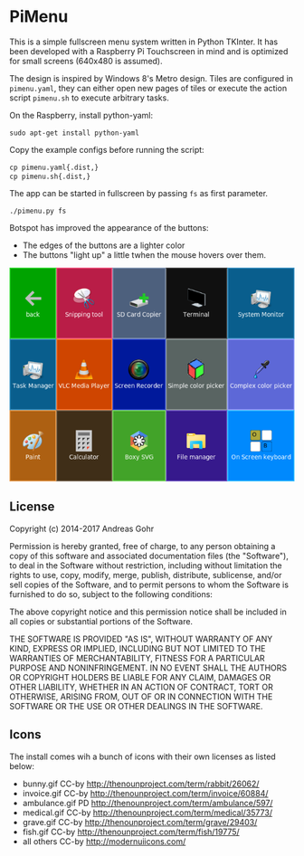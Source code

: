 PiMenu
======

This is a simple fullscreen menu system written in Python TKInter. It has been developed with a Raspberry Pi Touchscreen in mind and is optimized for small screens (640x480 is assumed).

The design is inspired by Windows 8's Metro design. Tiles are configured in ```pimenu.yaml```, they can either open new pages of tiles or execute the action script ```pimenu.sh``` to execute arbitrary tasks.

On the Raspberry, install python-yaml:

    sudo apt-get install python-yaml

Copy the example configs before running the script:

    cp pimenu.yaml{.dist,}
    cp pimenu.sh{.dist,}

The app can be started in fullscreen by passing ```fs``` as first parameter.

    ./pimenu.py fs

Botspot has improved the appearance of the buttons:

 - The edges of the buttons are a lighter color
 - The buttons "light up" a little twhen the mouse hovers over them.

![Screenshot](screenshot.png)

License
-------

Copyright (c) 2014-2017 Andreas Gohr

Permission is hereby granted, free of charge, to any person obtaining a copy
of this software and associated documentation files (the "Software"), to deal
in the Software without restriction, including without limitation the rights
to use, copy, modify, merge, publish, distribute, sublicense, and/or sell
copies of the Software, and to permit persons to whom the Software is
furnished to do so, subject to the following conditions:

The above copyright notice and this permission notice shall be included in
all copies or substantial portions of the Software.

THE SOFTWARE IS PROVIDED "AS IS", WITHOUT WARRANTY OF ANY KIND, EXPRESS OR
IMPLIED, INCLUDING BUT NOT LIMITED TO THE WARRANTIES OF MERCHANTABILITY,
FITNESS FOR A PARTICULAR PURPOSE AND NONINFRINGEMENT. IN NO EVENT SHALL THE
AUTHORS OR COPYRIGHT HOLDERS BE LIABLE FOR ANY CLAIM, DAMAGES OR OTHER
LIABILITY, WHETHER IN AN ACTION OF CONTRACT, TORT OR OTHERWISE, ARISING FROM,
OUT OF OR IN CONNECTION WITH THE SOFTWARE OR THE USE OR OTHER DEALINGS IN
THE SOFTWARE.

Icons
-----

The install comes wih a bunch of icons with their own licenses as listed below:

* bunny.gif     CC-by   http://thenounproject.com/term/rabbit/26062/
* invoice.gif   CC-by   http://thenounproject.com/term/invoice/60884/
* ambulance.gif PD      http://thenounproject.com/term/ambulance/597/
* medical.gif   CC-by   http://thenounproject.com/term/medical/35773/
* grave.gif     CC-by   http://thenounproject.com/term/grave/29403/
* fish.gif      CC-by   http://thenounproject.com/term/fish/19775/
* all others    CC-by   http://modernuiicons.com/

